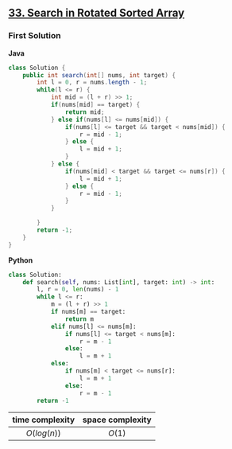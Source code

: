 ## [33. Search in Rotated Sorted Array](https://leetcode.com/problems/search-in-rotated-sorted-array/)

### First Solution

**Java**

```java
class Solution {
    public int search(int[] nums, int target) {
        int l = 0, r = nums.length - 1;
        while(l <= r) {
            int mid = (l + r) >> 1;
            if(nums[mid] == target) {
                return mid;
            } else if(nums[l] <= nums[mid]) {
                if(nums[l] <= target && target < nums[mid]) {
                    r = mid - 1;
                } else {
                    l = mid + 1;
                }
            } else {
                if(nums[mid] < target && target <= nums[r]) {
                    l = mid + 1;
                } else {
                    r = mid - 1;
                }
            }

        }
        return -1;
    }
}
```
**Python**
```python
class Solution:
    def search(self, nums: List[int], target: int) -> int:
        l, r = 0, len(nums) - 1
        while l <= r:
            m = (l + r) >> 1
            if nums[m] == target:
                return m
            elif nums[l] <= nums[m]:
                if nums[l] <= target < nums[m]:
                    r = m - 1
                else:
                    l = m + 1
            else:
                if nums[m] < target <= nums[r]:
                    l = m + 1
                else:
                    r = m - 1
        return -1
```

|time complexity|space complexity|
|:-:|:-:|
| $O(log(n))$|$O(1)$|

